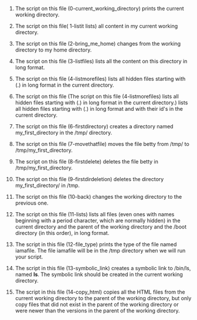 
1. The script on this file (0-current_working_directory) prints the current working directory.

2. The script on this file( 1-listit lists) all content in my current working directory.

3. The script on this file (2-bring_me_home) changes from the working directory to my home directory.

4. The script on this file (3-listfiles) lists all the content on this directory in long format.

5. The script on this file (4-listmorefiles) lists all hidden files starting with (.) in long format in the current directory.

6. The script on this file (The script on this file (4-listmorefiles) lists all hidden files starting with (.) in long format in the current directory.) lists all hidden files starting with (.) in long format and with their id's in the current directory.

7. The script on this file (6-firstdirectory)  creates a directory named my_first_directory in the /tmp/ directory.

8. The script on this file (7-movethatfile) moves the file betty from /tmp/ to /tmp/my_first_directory.

9. The script on this file (8-firstdelete) deletes the file betty in /tmp/my_first_directory.

10. The script on this file (9-firstdirdeletion) deletes the directory my_first_directory/ in /tmp.

11. The script on this file (10-back) changes the working directory to the previous one.

12. The script on this file (11-lists) lists all files (even ones with names beginning with a period character, which are normally hidden) in the current directory and the parent of the working directory and the /boot directory (in this order), in long format.

13. The script in this file (12-file_type) prints the type of the file named iamafile. The file iamafile will be in the /tmp directory when we will run your script.

14. The script in this file (13-symbolic_link) creates a symbolic link to /bin/ls, named __ls__. The symbolic link should be created in the current working directory.

15. The script in this file (14-copy_html) copies all the HTML files from the current working directory to the parent of the working directory, but only copy files that did not exist in the parent of the working directory or were newer than the versions in the parent of the working directory.

